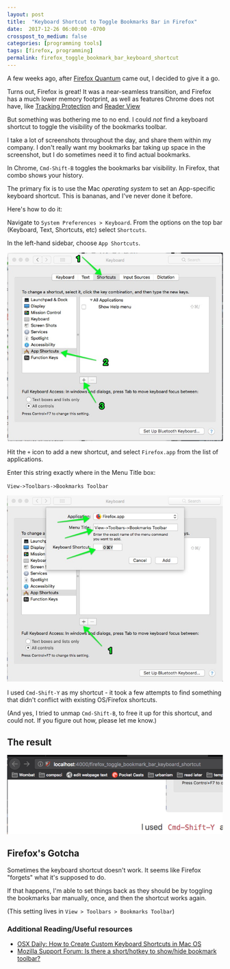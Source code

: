 ```yaml
---
layout: post
title:  "Keyboard Shortcut to Toggle Bookmarks Bar in Firefox"
date:  2017-12-26 06:00:00 -0700
crosspost_to_medium: false
categories: [programming tools]
tags: [firefox, programming]
permalink: firefox_toggle_bookmark_bar_keyboard_shortcut
---
```


A few weeks ago, after [Firefox Quantum](https://www.mozilla.org/en-US/firefox/) came out, I decided to give it a go.

Turns out, Firefox is great! It was a near-seamless transition, and Firefox has a much lower memory footprint, as well as features Chrome does not have, like [Tracking Protection](https://support.mozilla.org/en-US/kb/tracking-protection) and [Reader View](https://blog.mozilla.org/firefox/reader-view/)

But something was bothering me to no end. I could _not_ find a keyboard shortcut to toggle the visibility of the bookmarks toolbar.

I take a lot of screenshots throughout the day, and share them within my company. I don't really want my bookmarks bar taking up space in the screenshot, but I do sometimes need it to find actual bookmarks.

In Chrome, `Cmd-Shift-B` toggles the bookmarks bar visibility. In Firefox, that combo shows your history.

<!--more-->

The primary fix is to use the Mac _operating system_ to set an App-specific keyboard shortcut. This is bananas, and I've never done it before.

Here's how to do it:

Navigate to `System Preferences > Keyboard`. From the options on the top bar (Keyboard, Text, Shortcuts, etc) select `Shortcuts`.

In the left-hand sidebar, choose `App Shortcuts`.

![find the app shortcut screen](/images/2018-02-15_01.jpg)

Hit the `+` icon to add a new shortcut, and select `Firefox.app` from the list of applications.

Enter this string exactly where in the Menu Title box:

`View->Toolbars->Bookmarks Toolbar`

![add the shortcut](/images/2018-02-15_02.jpg)

I used `Cmd-Shift-Y` as my shortcut - it took a few attempts to find something that didn't conflict with existing OS/Firefox shortcuts.

(And yes, I tried to unmap `Cmd-Shift-B`, to free it up for this shortcut, and could not. If you figure out how, please let me know.)

## The result

![toggle away, friend](/images/2018-02-15_03.gif)

## Firefox's Gotcha

Sometimes the keyboard shortcut doesn't work. It seems like Firefox "forgets" what it's supposed to do.

If that happens, I'm able to set things back as they should be by toggling the bookmarks bar manually, once, and then the shortcut works again.

(This setting lives in `View > Toolbars > Bookmarks Toolbar`)

### Additional Reading/Useful resources

- [OSX Daily: How to Create Custom Keyboard Shortcuts in Mac OS](http://osxdaily.com/2017/08/08/create-custom-keyboard-shortcut-mac/)
- [Mozilla Support Forum: Is there a short/hotkey to show/hide bookmark toolbar?](https://support.mozilla.org/en-US/questions/865261)

